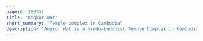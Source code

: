```yaml
---
pageid: 189351
title: "Angkor Wat"
short_summary: "Temple complex in Cambodia"
description: "Angkor Wat is a hindu-buddhist Temple Complex in Cambodia situated on a Site of 162. 6 hectares. It is located in the ancient khmer Capital of Angkor. The Guinness World Records considers it as the World's largest religious Structure. Originally constructed as a Hindu Temple dedicated to the God Vishnu for the Khmer Empire by King Suryavarman Ii during the 12th Century, it was gradually transformed into a Buddhist Temple towards the End of the Century ; as such, it is also described as a 'hindu-buddhist' Temple."
---
```

